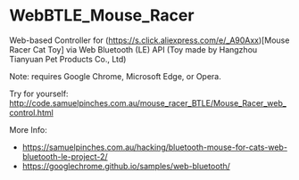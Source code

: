 # WebBTLE_Mouse_Racer
Web-based Controller for (https://s.click.aliexpress.com/e/_A90Axx)[Mouse Racer Cat Toy] via Web Bluetooth (LE) API
(Toy made by Hangzhou Tianyuan Pet Products Co., Ltd)

Note: requires Google Chrome, Microsoft Edge, or Opera.

Try for yourself: http://code.samuelpinches.com.au/mouse_racer_BTLE/Mouse_Racer_web_control.html

More Info:
- https://samuelpinches.com.au/hacking/bluetooth-mouse-for-cats-web-bluetooth-le-project-2/
- https://googlechrome.github.io/samples/web-bluetooth/
